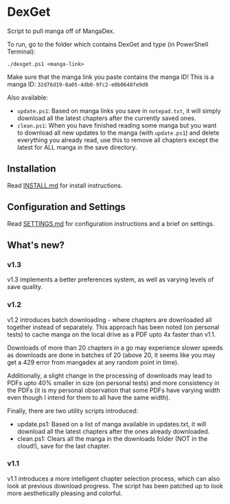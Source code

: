 # DexGet
Script to pull manga off of MangaDex.

To run, go to the folder which contains DexGet and type (in PowerShell Terminal):

```
./dexget.ps1 <manga-link>
```

Make sure that the manga link you paste contains the manga ID! This is a manga ID: `32d76d19-8a05-4db0-9fc2-e0b0648fe9d0`

Also available:

- `update.ps1`: Based on manga links you save in `notepad.txt`, it will simply download all the latest chapters after the currently saved ones.
- `clean.ps1`: When you have finished reading some manga but you want to download all new updates to the manga (with `update.ps1`) and delete everything you already read, use this to remove all chapters except the latest for ALL manga in the save directory.

## Installation

Read [INSTALL.md](INSTALL.md) for install instructions.

## Configuration and Settings

Read [SETTINGS.md](SETTINGS.md) for configuration instructions and a brief on settings.

## What's new?

### v1.3
v1.3 implements a better preferences system, as well as varying levels of save quality.

### v1.2
v1.2 introduces batch downloading - where chapters are downloaded all together instead of separately. This approach has been noted (on personal tests) to cache manga on the local drive as a PDF upto 4x faster than v1.1.

Downloads of more than 20 chapters in a go may experience slower speeds as downloads are done in batches of 20 (above 20, it seems like you may get a 429 error from mangadex at any random point in time).

Additionally, a slight change in the processing of downloads may lead to PDFs upto 40% smaller in size (on personal tests) and more consistency in the PDFs (it is my personal observation that some PDFs have varying width even though I intend for them to all have the same width).

Finally, there are two utility scripts introduced:
- update.ps1: Based on a list of manga available in updates.txt, it will download all the latest chapters after the ones already downloaded.
- clean.ps1: Clears all the manga in the downloads folder (NOT in the cloud!), save for the last chapter.

### v1.1
v1.1 introduces a more intelligent chapter selection process, which can also look at previous download progress. The script has been patched up to look more aesthetically pleasing and colorful.
